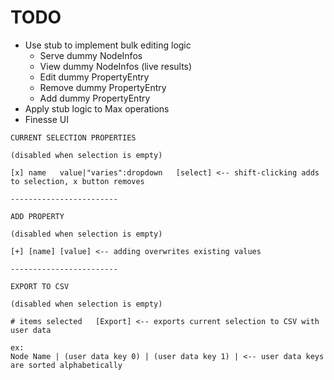 # TODO

- Use stub to implement bulk editing logic
  - Serve dummy NodeInfos
  - View dummy NodeInfos (live results)
  - Edit dummy PropertyEntry
  - Remove dummy PropertyEntry
  - Add dummy PropertyEntry
- Apply stub logic to Max operations
- Finesse UI

```
CURRENT SELECTION PROPERTIES

(disabled when selection is empty)

[x] name   value|"varies":dropdown   [select] <-- shift-clicking adds to selection, x button removes

------------------------

ADD PROPERTY

(disabled when selection is empty)

[+] [name] [value] <-- adding overwrites existing values

------------------------

EXPORT TO CSV

(disabled when selection is empty)

# items selected   [Export] <-- exports current selection to CSV with user data

ex:
Node Name | (user data key 0) | (user data key 1) | <-- user data keys are sorted alphabetically
```
